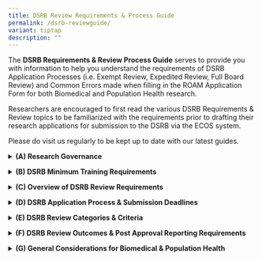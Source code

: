 ```yaml
---
title: DSRB Review Requirements & Process Guide
permalink: /dsrb-reviewguide/
variant: tiptap
description: ""
---
```

<p>The <strong>DSRB Requirements &amp; Review Process Guide</strong> serves
to provide you with information to help you understand the requirements
of DSRB Application Processes (i.e. Exempt Review, Expedited Review, Full
Board Review) and Common Errors made when filling in the ROAM Application
Form for both Biomedical and Population Health research.</p>
<p>Researchers are encouraged to first read the various DSRB Requirements
&amp; Review topics to be familiarized with the requirements prior to drafting
their research applications for submission to the DSRB via the ECOS system.</p>
<p>Please do visit us regularly to be kept up to date with our latest guides.
<br>
</p>
<div data-type="detailGroup" class="isomer-accordion-group isomer-accordion isomer-accordion-white">
<details class="isomer-details">
<summary><strong>(A) Research Governance</strong>
</summary>
<div data-type="detailsContent" class="isomer-details-content">
<ul data-tight="true" class="tight">
<li>
<p><a href="/files/DSRB Guide/(A) Research Governance/A01_Intro_NHG_OHRPP_Nov2022.pdf" rel="noopener noreferrer nofollow" target="_blank">Introduction to NHG OHRPP</a>
</p>
</li>
<li>
<p><a href="/files/DSRB Guide/(A) Research Governance/A02_Role_of_Inst_DR_IR_PI_CoI_Study_Team_Nov2022.pdf" rel="noopener noreferrer nofollow" target="_blank">Role of Institutions (Department &amp; Institution Representatives, Investigators and Study Team)</a>
</p>
</li>
<li>
<p><a href="/files/DSRB Guide/(A) Research Governance/A03_Role_of_DSRB_and_Different_Domains_Nov2022.pdf" rel="noopener noreferrer nofollow" target="_blank">Role of DSRB and the Different DSRB Domains</a>
</p>
</li>
</ul>
<p></p>
</div>
</details>
</div>
<p></p>
<div data-type="detailGroup" class="isomer-accordion-group isomer-accordion isomer-accordion-white">
<details class="isomer-details">
<summary><strong>(B) DSRB Minimum Training Requirements&nbsp;</strong>
</summary>
<div data-type="detailsContent" class="isomer-details-content">
<ul data-tight="true" class="tight">
<li>
<p><a href="/files/DSRB Guide/(B) DSRB Min Training Req/B01_Min_Training_Requirement_BioMedical_PopHealth_Studies_Nov2022.pdf" rel="noopener noreferrer nofollow" target="_blank">Minimum Training Requirement (Biomed &amp;&nbsp;Population Health Domain Studies)</a>
</p>
</li>
</ul>
<p></p>
</div>
</details>
</div>
<p></p>
<div data-type="detailGroup" class="isomer-accordion-group isomer-accordion isomer-accordion-white">
<details class="isomer-details">
<summary><strong>(C) Overview of DSRB Review Requirements</strong>
</summary>
<div data-type="detailsContent" class="isomer-details-content">
<ul data-tight="true" class="tight">
<li>
<p><a href="/files/DSRB Guide/(C) Overview DSRB Review Req/C01_When_DSRB_Review_Required_Nov2023.pdf" rel="noopener noreferrer nofollow" target="_blank">When is DSRB Review Required?&nbsp;</a>
</p>
</li>
<li>
<p><a href="/files/DSRB Guide/(C) Overview DSRB Review Req/C02_Types_Categories_of_Studies_Reviewed_under_PopHealth_Domain_F_Nov2022.pdf" rel="noopener noreferrer nofollow" target="_blank">Types &amp; Categories of Studies Reviewed under Population Health (Domain F)</a>
</p>
</li>
</ul>
<p></p>
</div>
</details>
</div>
<p></p>
<div data-type="detailGroup" class="isomer-accordion-group isomer-accordion isomer-accordion-white">
<details class="isomer-details">
<summary><strong>(D) DSRB Application Process &amp; Submission Deadlines</strong>
</summary>
<div data-type="detailsContent" class="isomer-details-content">
<ul data-tight="true" class="tight">
<li>
<p><a href="/files/DSRB Guide/(D) DSRB Process n Deadlines/D01_DSRB_Submission_Deadlines_n_Full_Board_Meeting_Dates_Nov2022.pdf" rel="noopener noreferrer nofollow" target="_blank">DSRB Submission Deadlines &amp; Full Board Meeting Dates</a>
</p>
</li>
<li>
<p><a href="/files/DSRB Guide/(D) DSRB Process n Deadlines/D02_Overview_DSRB_Application_n_Review_Process_Outcome_Nov2022.pdf" rel="noopener noreferrer nofollow" target="_blank">Overview of DSRB Application, Review Process and Outcome</a>
</p>
</li>
</ul>
</div>
</details>
</div>
<p></p>
<div data-type="detailGroup" class="isomer-accordion-group isomer-accordion isomer-accordion-white">
<details class="isomer-details">
<summary><strong>(E) DSRB Review Categories &amp; Criteria&nbsp;</strong>
</summary>
<div data-type="detailsContent" class="isomer-details-content">
<ul data-tight="true" class="tight">
<li>
<p><a href="/files/DSRB Guide/(E) DSRB Review Categories/E01_Exempt_Category_Nov2022.pdf" rel="noopener noreferrer nofollow" target="_blank">Exempt Review Category</a>
</p>
</li>
<li>
<p><a href="/files/DSRB Guide/(E) DSRB Review Categories/E02_Expedited_Category_Nov2022.pdf" rel="noopener noreferrer nofollow" target="_blank">Expedited Review Category</a>
</p>
</li>
<li>
<p><a href="/files/DSRB Guide/(E) DSRB Review Categories/E03_Full_Board_Category_Nov2022.pdf" rel="noopener noreferrer nofollow" target="_blank">Full Board Review Category</a>
</p>
</li>
</ul>
<p></p>
</div>
</details>
</div>
<p></p>
<div data-type="detailGroup" class="isomer-accordion-group isomer-accordion isomer-accordion-white">
<details class="isomer-details">
<summary><strong>(F) DSRB Review Outcomes &amp; Post Approval Reporting Requirements</strong>
</summary>
<div data-type="detailsContent" class="isomer-details-content">
<ul data-tight="true" class="tight">
<li>
<p><a href="/files/DSRB Guide/(F) DSRB Review Outcomes/F01_DSRB_Review_Outcomes_Additional_Reminders_Nov2022.pdf" rel="noopener noreferrer nofollow" target="_blank">DSRB Review Outcomes &amp; Additional Reminders</a>
</p>
</li>
<li>
<p><a href="/files/DSRB Guide/(F) DSRB Review Outcomes/F02_Post_Approval_Monitoring_Reporting_Requirements_Nov2022.pdf" rel="noopener noreferrer nofollow" target="_blank">Post Approval Reporting Requirements</a>
</p>
</li>
<li>
<p><a href="/files/DSRB Guide/(F) DSRB Review Outcomes/F03_Study_Closure_Nov2022.pdf" rel="noopener noreferrer nofollow" target="_blank">Study Closure</a>
</p>
</li>
</ul>
<p></p>
</div>
</details>
</div>
<p></p>
<div data-type="detailGroup" class="isomer-accordion-group isomer-accordion isomer-accordion-white">
<details class="isomer-details">
<summary><strong>(G) General Considerations for Biomedical &amp; Population Health</strong>
</summary>
<div data-type="detailsContent" class="isomer-details-content">
<ul data-tight="true" class="tight">
<li>
<p><a href="/files/DSRB Guide/(G) General Considerations/G01_General_Considerations_Biomed_PopHealth_Nov2022.pdf" rel="noopener noreferrer nofollow" target="_blank">General Considerations</a>
</p>
</li>
</ul>
<p></p>
</div>
</details>
</div>
<p></p>
<p></p>
<p>&nbsp;</p>
<p></p>
<p>&nbsp;</p>
<p>&nbsp;</p>
<p></p>
<p></p>
<p><strong><a rel="nofollow" target=""><u><br></u></a></strong>
</p>
<p></p>